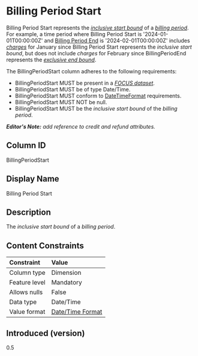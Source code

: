 # Billing Period Start

Billing Period Start represents the [*inclusive start bound*](#glossary:inclusivestartbound) of a [*billing period*](#glossary:billing-period). For example, a time period where Billing Period Start is '2024-01-01T00:00:00Z' and [Billing Period End](#billingperiodend) is '2024-02-01T00:00:00Z' includes [*charges*](#glossary:charge) for January since Billing Period Start represents the *inclusive start bound*, but does not include *charges* for February since BillingPeriodEnd represents the [*exclusive end bound*](#glossary:exclusiveendbound).

The BillingPeriodStart column adheres to the following requirements:

* BillingPeriodStart MUST be present in a [*FOCUS dataset*](#glossary:FOCUS-dataset).
* BillingPeriodStart MUST be of type Date/Time.
* BillingPeriodStart MUST conform to [DateTimeFormat](#date/timeformat) requirements.
* BillingPeriodStart MUST NOT be null.
* BillingPeriodStart MUST be the *inclusive start bound* of the *billing period*.

***Editor's Note:** add reference to credit and refund attributes.*

## Column ID

BillingPeriodStart

## Display Name

Billing Period Start

## Description

The *inclusive start bound* of a *billing period*.

## Content Constraints

| Constraint      | Value                                |
|:----------------|:-------------------------------------|
| Column type     | Dimension                            |
| Feature level   | Mandatory                            |
| Allows nulls    | False                                |
| Data type       | Date/Time                            |
| Value format    | [Date/Time Format](#date/timeformat) |

## Introduced (version)

0.5
